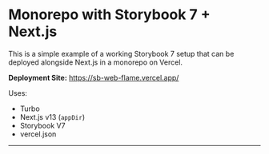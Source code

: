 # Monorepo with Storybook 7 + Next.js

This is a simple example of a working Storybook 7 setup that can be deployed alongside Next.js in a monorepo on Vercel.

**Deployment Site:** https://sb-web-flame.vercel.app/


Uses:
- Turbo
- Next.js v13 (`appDir`)
- Storybook V7
- vercel.json

---

